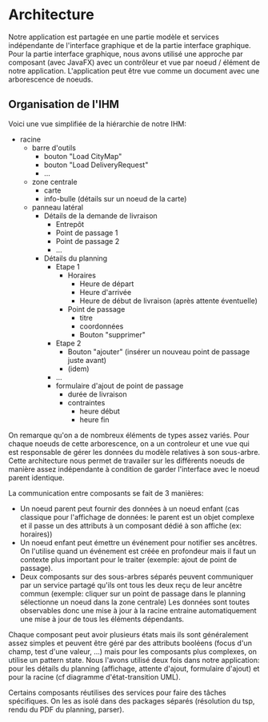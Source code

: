 # Architecture

Notre application est partagée en une partie modèle et services indépendante
de l'interface graphique et de la partie interface graphique.
Pour la partie interface graphique, nous avons utilisé une approche par
composant (avec JavaFX) avec un contrôleur et vue par noeud / élément de notre
application. L'application peut être vue comme un document avec une
arborescence de noeuds.

## Organisation de l'IHM

Voici une vue simplifiée de la hiérarchie de notre IHM:

- racine
  - barre d'outils
    - bouton "Load CityMap"
    - bouton "Load DeliveryRequest"
    - ...
  - zone centrale
    - carte
    - info-bulle (détails sur un noeud de la carte)
  - panneau latéral
    - Détails de la demande de livraison
      - Entrepôt
      - Point de passage 1  
      - Point de passage 2
      - ...
    - Détails du planning
      - Etape 1
        - Horaires
          - Heure de départ
          - Heure d'arrivée
          - Heure de début de livraison (après attente éventuelle)
        - Point de passage
          - titre
          - coordonnées
          - Bouton "supprimer"
      - Etape 2
        - Bouton "ajouter" (insérer un nouveau point de passage juste avant)
        - (idem)
      - ...
      - formulaire d'ajout de point de passage
        - durée de livraison
        - contraintes
          - heure début
          - heure fin
 
On remarque qu'on a de nombreux éléments de types assez variés.
Pour chaque noeuds de cette arborescence, on a un controleur et une vue qui
est responsable de gérer les données du modèle relatives à son sous-arbre.
Cette architecture nous permet de travailer sur les différents noeuds de
manière assez indépendante à condition de garder l'interface avec le noeud
parent identique.


La communication entre composants se fait de 3 manières:
- Un noeud parent peut fournir des données à un noeud enfant (cas classique
  pour l'affichage de données: le parent est un objet complexe et il passe un
  des attributs à un composant dédié à son affiche (ex: horaires))
- Un noeud enfant peut émettre un événement pour notifier ses ancêtres.
  On l'utilise quand un événement est créée en profondeur mais il faut un
  contexte plus important pour le traiter (exemple: ajout de point de passage).
- Deux composants sur des sous-arbres séparés peuvent communiquer par un
  service partagé qu'ils ont tous les deux reçu de leur ancêtre commun
  (exemple: cliquer sur un point de passage dans le planning sélectionne un
  noeud dans la zone centrale)
Les données sont toutes observables donc une mise à jour à la racine entraine
automatiquement une mise à jour de tous les éléments dépendants.

Chaque composant peut avoir plusieurs états mais ils sont généralement assez
simples et peuvent être géré par des attributs booléens (focus d'un champ,
test d'une valeur, ...) mais pour les composants plus complexes, on utilise
un pattern state. Nous l'avons utilisé deux fois dans notre application:
pour les détails du planning (affichage, attente d'ajout, formulaire d'ajout)
et pour la racine (cf diagramme d'état-transition UML).

Certains composants réutilises des services pour faire des tâches spécifiques.
On les as isolé dans des packages séparés (résolution du tsp, rendu du PDF du
planning, parser).


